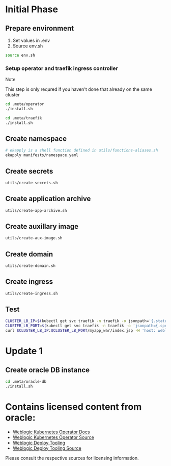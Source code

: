 # Initial Phase
## Prepare environment
1. Set values in .env
1. Source env.sh
```bash
source env.sh
```
### Setup operator and traefik ingress controller
> [!NOTE]
> This step is only requred if you haven't done that already on the same cluster

```bash
cd .meta/operator
./install.sh
```
```bash
cd .meta/traefik
./install.sh
```

## Create namespace
```bash
# ekapply is a shell function defined in utils/functions-aliases.sh
ekapply manifests/namespace.yaml
```

## Create secrets
```bash
utils/create-secrets.sh
```

## Create application archive
```bash
utils/create-app-archive.sh
```

## Create auxillary image
```bash
utils/create-aux-image.sh
```

## Create domain
```bash
utils/create-domain.sh
```

## Create ingress
```bash
utils/create-ingress.sh
```

## Test
```bash
CLUSTER_LB_IP=$(kubectl get svc traefik -n traefik -o jsonpath='{.status.loadBalancer.ingress[0].ip}')
CLUSTER_LB_PORT=$(kubectl get svc traefik -n traefik -o 'jsonpath={.spec.ports[?(@.name=="web")].port}')
curl $CLUSTER_LB_IP:$CLUSTER_LB_PORT/myapp_war/index.jsp -H 'host: weblogic-domain.weblogic-sample.sample'
```

# Update 1

##  Create oracle DB instance
```bash
cd .meta/oracle-db
./install.sh
```

# Contains licensed content from oracle:
- [Weblogic Kubernetes Operator Docs](https://oracle.github.io/weblogic-kubernetes-operator/)
- [Weblogic Kubernetes Operator Source](https://github.com/oracle/weblogic-kubernetes-operator)
- [Weblogic Deploy Tooling](https://oracle.github.io/weblogic-deploy-tooling)
- [Weblogic Deploy Tooling Source](https://github.com/oracle/weblogic-deploy-tooling)

Please consult the respective sources for licensing information.